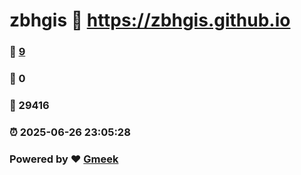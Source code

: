 # zbhgis :link: https://zbhgis.github.io 
### :page_facing_up: [9](https://zbhgis.github.io/tag.html) 
### :speech_balloon: 0 
### :hibiscus: 29416 
### :alarm_clock: 2025-06-26 23:05:28 
### Powered by :heart: [Gmeek](https://github.com/Meekdai/Gmeek)
